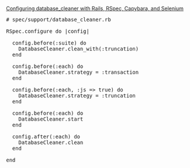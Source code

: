 [Configuring database_cleaner with Rails, RSpec, Capybara, and Selenium](http://www.virtuouscode.com/2012/08/31/configuring-database_cleaner-with-rails-rspec-capybara-and-selenium/)   
<pre>
# spec/support/database_cleaner.rb

RSpec.configure do |config|
 
  config.before(:suite) do
    DatabaseCleaner.clean_with(:truncation)
  end
 
  config.before(:each) do
    DatabaseCleaner.strategy = :transaction
  end
 
  config.before(:each, :js => true) do
    DatabaseCleaner.strategy = :truncation
  end
 
  config.before(:each) do
    DatabaseCleaner.start
  end
 
  config.after(:each) do
    DatabaseCleaner.clean
  end
 
end
</pre>
